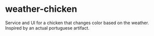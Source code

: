 # weather-chicken
Service and UI for a chicken that changes color based on the weather. Inspired by an actual portuguese artifact. 
